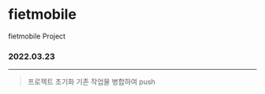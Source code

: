 # fietmobile

fietmobile Project

### 2022.03.23
-----------------------------
> 프로젝트 초기화
> 기존 작업물 병합하여 push
